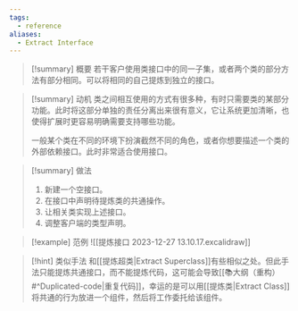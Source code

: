 ```yaml
---
tags:
  - reference
aliases:
  - Extract Interface
---
```

> [!summary] 概要
> 若干客户使用类接口中的同一子集，或者两个类的部分方法有部分相同。可以将相同的自己提炼到独立的接口。

> [!summary] 动机
> 类之间相互使用的方式有很多种，有时只需要类的某部分功能。此时将这部分单独的责任分离出来很有意义，它让系统更加清晰，也使得扩展时更容易明确需要支持哪些功能。
> 
> 一般某个类在不同的环境下扮演截然不同的角色，或者你想要描述一个类的外部依赖接口。此时非常适合使用接口。

> [!summary] 做法
> 1. 新建一个空接口。
> 2. 在接口中声明待提炼类的共通操作。
> 3. 让相关类实现上述接口。
> 4. 调整客户端的类型声明。

> [!example] 范例
> ![[提炼接口 2023-12-27 13.10.17.excalidraw]]

> [!hint] 类似手法
> 和[[提炼超类|Extract Superclass]]有些相似之处。但此手法只能提炼共通接口，而不能提炼代码，这可能会导致[[📚大纲（重构）#^Duplicated-code|重复代码]]，幸运的是可以用[[提炼类|Extract Class]]将共通的行为放进一个组件，然后将工作委托给该组件。